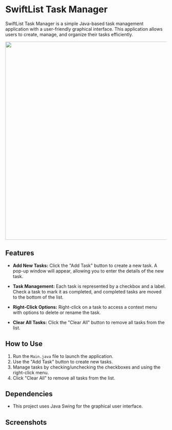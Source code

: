 # SwiftList Task Manager

SwiftList Task Manager is a simple Java-based task management application with a user-friendly graphical interface. This application allows users to create, manage, and organize their tasks efficiently.



<p align="right">
  <img width="620" height="620" src=https://github.com/garghg/SwiftList/assets/139658164/9fa75541-92c8-4d0f-a9a3-699711942481>
</p>


## Features

- **Add New Tasks:** Click the "Add Task" button to create a new task. A pop-up window will appear, allowing you to enter the details of the new task.

- **Task Management:** Each task is represented by a checkbox and a label. Check a task to mark it as completed, and completed tasks are moved to the bottom of the list.

- **Right-Click Options:** Right-click on a task to access a context menu with options to delete or rename the task.

- **Clear All Tasks:** Click the "Clear All" button to remove all tasks from the list.

## How to Use

1. Run the `Main.java` file to launch the application.
2. Use the "Add Task" button to create new tasks.
3. Manage tasks by checking/unchecking the checkboxes and using the right-click menu.
4. Click "Clear All" to remove all tasks from the list.

## Dependencies

- This project uses Java Swing for the graphical user interface.

## Screenshots
